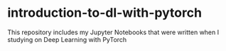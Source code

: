 # introduction-to-dl-with-pytorch
This repository includes my Jupyter Notebooks that were written when I studying on Deep Learning with PyTorch
